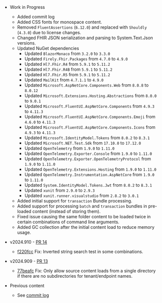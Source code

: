 * Work in Progress
    * Added commit log
    * Added CSS fonts for monospace content.
    * Removed `FluentAssertions` (`6.12.0`) and replaced with `Shouldly` (`4.3.0`) due to license changes.
    * Changed FHIR JSON serialization and parsing to System.Text.Json versions.
    * Updated NuGet dependencies
        * Updated `BlazorMonaco` from `3.2.0` to `3.3.0`
        * Updated `Firely.Fhir.Packages` from `4.7.0` to `4.9.0`
        * Updated `Hl7.Fhir.R4` from `5.9.1` to `5.11.2`
        * Updated `Hl7.Fhir.R4B` from `5.9.1` to `5.11.2`
        * Updated `Hl7.Fhir.R5` from `5.9.1` to `5.11.2`
        * Updated `MailKit` from `4.7.1.1` to `4.9.0`
        * Updated `Microsoft.AspNetCore.Components.Web` from `8.0.8` to `8.0.12`
        * Updated `Microsoft.Extensions.Hosting.Abstractions` from `8.0.0` to `9.0.1`
        * Updated `Microsoft.FluentUI.AspNetCore.Components` from `4.9.3` to `4.11.3`
        * Updated `Microsoft.FluentUI.AspNetCore.Components.Emoji` from `4.6.0` to `4.11.3`
        * Updated `Microsoft.FluentUI.AspNetCore.Components.Icons` from `4.9.3` to `4.11.3`
        * Updated `Microsoft.IdentityModel.Tokens` from `8.0.2` to `8.3.1`
        * Updated `Microsoft.NET.Test.Sdk` from `17.10.0` to `17.12.0`
        * Updated `OpenTelemetry` from `1.9.0` to `1.11.0`
        * Updated `OpenTelemetry.Exporter.Console` from `1.9.0` to `1.11.0`
        * Updated `OpenTelemetry.Exporter.OpenTelemetryProtocol` from `1.9.0` to `1.11.0`
        * Updated `OpenTelemetry.Extensions.Hosting` from `1.9.0` to `1.11.0`
        * Updated `OpenTelemetry.Instrumentation.AspNetCore` from `1.9.0` to `1.11.0`
        * Updated `System.IdentityModel.Tokens.Jwt` from `8.0.2` to `8.3.1`
        * Updated `xunit` from `2.9.0` to `2.9.3`
        * Updated `xunit.runner.visualstudio` from `2.8.2` to `3.0.1`
    * Added initial support for `transaction` Bundle processing.
    * Added support for processing `batch` and `transaction` bundles in pre-loaded content (instead of storing them).
    * Fixed issue causing the same folder content to be loaded twice in certain combinations of command line arguments.
    * Added GC collection after the initial content load to reduce memory usage.

* v2024.910 - [PR 14](https://github.com/FHIR/fhir-candle/commit/70a8b38a40649160b3711e9a5a7ad4307e8e9d9a)
    * [f220fcc](https://github.com/FHIR/fhir-candle/commit/f220fccc24647311d43fb7807d910cc1613f7f27) Fix: Inverted string search test in some combinations.
* v2024.909 - [PR 13](https://github.com/FHIR/fhir-candle/commit/31fbbecd122f38003d44d2ff2f284ed864a3ed96)
    * [77beafc](https://github.com/FHIR/fhir-candle/commit/77beafc36fbb1b5b80f76a27312032efe26aa729) Fix: Only allow source content loads from a single directory if there are no subdirectories for tenant/endpoint names.

* Previous content
    * See [commit log](https://github.com/FHIR/fhir-candle/commits/main/)
